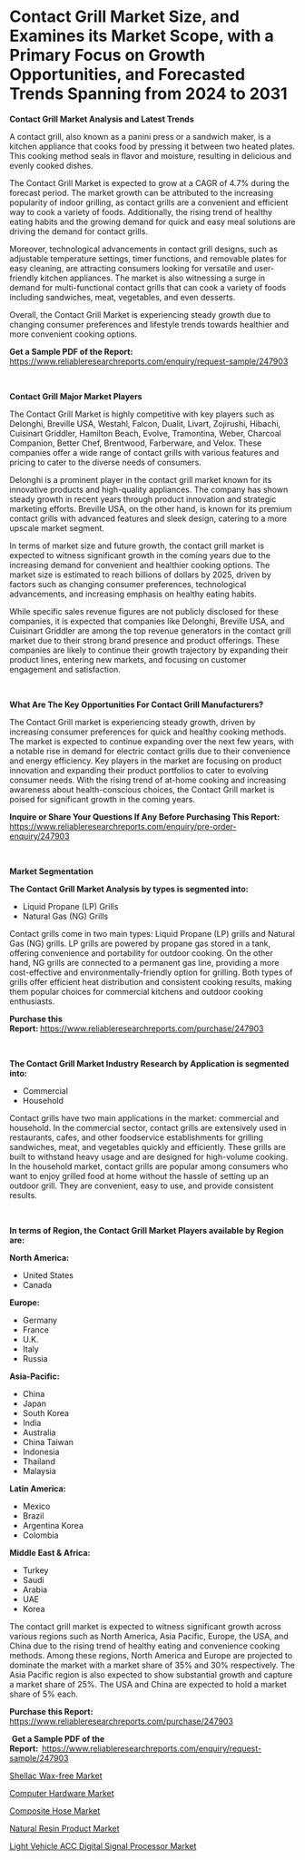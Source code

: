 <p><h1>Contact Grill Market Size, and Examines its Market Scope, with a Primary Focus on Growth Opportunities, and Forecasted Trends Spanning from 2024 to 2031</h1></p><p><strong>Contact Grill Market Analysis and Latest Trends</strong></p>
<p><p>A contact grill, also known as a panini press or a sandwich maker, is a kitchen appliance that cooks food by pressing it between two heated plates. This cooking method seals in flavor and moisture, resulting in delicious and evenly cooked dishes.</p><p>The Contact Grill Market is expected to grow at a CAGR of 4.7% during the forecast period. The market growth can be attributed to the increasing popularity of indoor grilling, as contact grills are a convenient and efficient way to cook a variety of foods. Additionally, the rising trend of healthy eating habits and the growing demand for quick and easy meal solutions are driving the demand for contact grills.</p><p>Moreover, technological advancements in contact grill designs, such as adjustable temperature settings, timer functions, and removable plates for easy cleaning, are attracting consumers looking for versatile and user-friendly kitchen appliances. The market is also witnessing a surge in demand for multi-functional contact grills that can cook a variety of foods including sandwiches, meat, vegetables, and even desserts.</p><p>Overall, the Contact Grill Market is experiencing steady growth due to changing consumer preferences and lifestyle trends towards healthier and more convenient cooking options.</p></p>
<p><strong>Get a Sample PDF of the Report:&nbsp;</strong> <a href="https://www.reliableresearchreports.com/enquiry/request-sample/247903">https://www.reliableresearchreports.com/enquiry/request-sample/247903</a></p>
<p>&nbsp;</p>
<p><strong>Contact Grill Major Market Players</strong></p>
<p><p>The Contact Grill Market is highly competitive with key players such as Delonghi, Breville USA, Westahl, Falcon, Dualit, Livart, Zojirushi, Hibachi, Cuisinart Griddler, Hamilton Beach, Evolve, Tramontina, Weber, Charcoal Companion, Better Chef, Brentwood, Farberware, and Velox. These companies offer a wide range of contact grills with various features and pricing to cater to the diverse needs of consumers.</p><p>Delonghi is a prominent player in the contact grill market known for its innovative products and high-quality appliances. The company has shown steady growth in recent years through product innovation and strategic marketing efforts. Breville USA, on the other hand, is known for its premium contact grills with advanced features and sleek design, catering to a more upscale market segment.</p><p>In terms of market size and future growth, the contact grill market is expected to witness significant growth in the coming years due to the increasing demand for convenient and healthier cooking options. The market size is estimated to reach billions of dollars by 2025, driven by factors such as changing consumer preferences, technological advancements, and increasing emphasis on healthy eating habits.</p><p>While specific sales revenue figures are not publicly disclosed for these companies, it is expected that companies like Delonghi, Breville USA, and Cuisinart Griddler are among the top revenue generators in the contact grill market due to their strong brand presence and product offerings. These companies are likely to continue their growth trajectory by expanding their product lines, entering new markets, and focusing on customer engagement and satisfaction.</p></p>
<p>&nbsp;</p>
<p><strong>What Are The Key Opportunities For Contact Grill Manufacturers?</strong></p>
<p><p>The Contact Grill market is experiencing steady growth, driven by increasing consumer preferences for quick and healthy cooking methods. The market is expected to continue expanding over the next few years, with a notable rise in demand for electric contact grills due to their convenience and energy efficiency. Key players in the market are focusing on product innovation and expanding their product portfolios to cater to evolving consumer needs. With the rising trend of at-home cooking and increasing awareness about health-conscious choices, the Contact Grill market is poised for significant growth in the coming years.</p></p>
<p><strong>Inquire or Share Your Questions If Any Before Purchasing This Report:</strong> <a href="https://www.reliableresearchreports.com/enquiry/pre-order-enquiry/247903">https://www.reliableresearchreports.com/enquiry/pre-order-enquiry/247903</a></p>
<p>&nbsp;</p>
<p><strong>Market Segmentation</strong></p>
<p><strong>The Contact Grill Market Analysis by types is segmented into:</strong></p>
<p><ul><li>Liquid Propane (LP) Grills</li><li>Natural Gas (NG) Grills</li></ul></p>
<p><p>Contact grills come in two main types: Liquid Propane (LP) grills and Natural Gas (NG) grills. LP grills are powered by propane gas stored in a tank, offering convenience and portability for outdoor cooking. On the other hand, NG grills are connected to a permanent gas line, providing a more cost-effective and environmentally-friendly option for grilling. Both types of grills offer efficient heat distribution and consistent cooking results, making them popular choices for commercial kitchens and outdoor cooking enthusiasts.</p></p>
<p><strong>Purchase this Report:&nbsp;</strong><a href="https://www.reliableresearchreports.com/purchase/247903">https://www.reliableresearchreports.com/purchase/247903</a></p>
<p>&nbsp;</p>
<p><strong>The Contact Grill Market Industry Research by Application is segmented into:</strong></p>
<p><ul><li>Commercial</li><li>Household</li></ul></p>
<p><p>Contact grills have two main applications in the market: commercial and household. In the commercial sector, contact grills are extensively used in restaurants, cafes, and other foodservice establishments for grilling sandwiches, meat, and vegetables quickly and efficiently. These grills are built to withstand heavy usage and are designed for high-volume cooking. In the household market, contact grills are popular among consumers who want to enjoy grilled food at home without the hassle of setting up an outdoor grill. They are convenient, easy to use, and provide consistent results.</p></p>
<p>&nbsp;</p>
<p><strong>In terms of Region, the Contact Grill Market Players available by Region are:</strong></p>
<p>
    <p> <strong> North America: </strong>
        <ul>
            <li>United States</li>
            <li>Canada</li>
        </ul>
        </p> 
    <p> <strong> Europe: </strong>
        <ul>
            <li>Germany</li>
            <li>France</li>
            <li>U.K.</li>
            <li>Italy</li>
            <li>Russia</li>
        </ul>
        </p> 
    <p> <strong> Asia-Pacific: </strong>
        <ul>
            <li>China</li>
            <li>Japan</li>
            <li>South Korea</li>
            <li>India</li>
            <li>Australia</li>
            <li>China Taiwan</li>
            <li>Indonesia</li>
            <li>Thailand</li>
            <li>Malaysia</li>
        </ul>
        </p> 
    <p> <strong> Latin America: </strong>
        <ul>
            <li>Mexico</li>
            <li>Brazil</li>
            <li>Argentina Korea</li>
            <li>Colombia</li>
        </ul>
        </p> 
    <p> <strong> Middle East & Africa: </strong>
        <ul>
            <li>Turkey</li>
            <li>Saudi</li>
            <li>Arabia</li>
            <li>UAE</li>
            <li>Korea</li>
        </ul>
    </p>
    </p>
<p><p>The contact grill market is expected to witness significant growth across various regions such as North America, Asia Pacific, Europe, the USA, and China due to the rising trend of healthy eating and convenience cooking methods. Among these regions, North America and Europe are projected to dominate the market with a market share of 35% and 30% respectively. The Asia Pacific region is also expected to show substantial growth and capture a market share of 25%. The USA and China are expected to hold a market share of 5% each.</p></p>
<p><strong>Purchase this Report: </strong><a href="https://www.reliableresearchreports.com/purchase/247903">https://www.reliableresearchreports.com/purchase/247903</a></p>
<p>&nbsp;<strong>Get a Sample PDF of the Report:&nbsp;&nbsp;</strong><a href="https://www.reliableresearchreports.com/enquiry/request-sample/247903">https://www.reliableresearchreports.com/enquiry/request-sample/247903</a></p>
<p><strong></strong></p>
<p><p><a href="https://view.publitas.com/reportprime-1/shellac-wax-free-market-share-market-new-trends-analysis-report-by-type-by-application-by-end-use-by-region-and-segment-forecasts-2024-2031/">Shellac Wax-free Market</a></p><p><a href="https://github.com/mbisetmhermsr/Market-Research-Report-List-1/blob/main/computer-hardware-market.md">Computer Hardware Market</a></p><p><a href="https://github.com/zjyglelu/Market-Research-Report-List-1/blob/main/composite-hose-market.md">Composite Hose Market</a></p><p><a href="https://view.publitas.com/reportprime-1/natural-resin-product-market-provides-detailed-segmentation-of-this-market-based-on-type-application-and-region-and-forecast-for-the-period-from-2024-2031/">Natural Resin Product Market</a></p><p><a href="https://ivy-potential-64b.notion.site/Light-Vehicle-ACC-Digital-Signal-Processor-Market-Size-Focuses-on-Market-Dynamics-In-Depth-Analysis-c758f1d437a54c0e9d6f10d9f7ea3d35">Light Vehicle ACC Digital Signal Processor Market</a></p></p>
